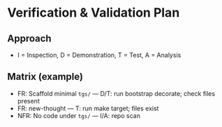 # Verification & Validation Plan

## Approach
- I = Inspection, D = Demonstration, T = Test, A = Analysis

## Matrix (example)
- FR: Scaffold minimal `tgs/` — D/T: run bootstrap decorate; check files present
- FR: new-thought — T: run make target; files exist
- NFR: No code under `tgs/` — I/A: repo scan
